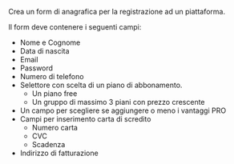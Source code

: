 Crea un form di anagrafica per la registrazione ad un piattaforma.

Il form deve contenere i seguenti campi:
 - Nome e Cognome
 - Data di nascita
 - Email
 - Password
 - Numero di telefono
 - Selettore con scelta di un piano di abbonamento.
   - Un piano free
   - Un gruppo di massimo 3 piani con prezzo crescente
 - Un campo per scegliere se aggiungere o meno i vantaggi PRO
 - Campi per inserimento carta di scredito
   - Numero carta
   - CVC
   - Scadenza
 - Indirizzo di fatturazione
